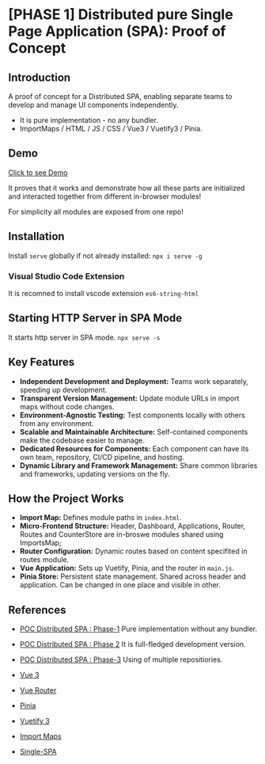 # [PHASE 1] Distributed pure Single Page Application (SPA): Proof of Concept

## Introduction

A proof of concept for a Distributed SPA, enabling separate teams to develop and manage UI components independently.
- It is pure implementation - no any bundler.
- ImportMaps / HTML / JS / CSS / Vue3 / Vuetify3 / Pinia.

## Demo

[Click to see Demo](https://xaxay.github.io/poc-mfe-pure/)

It proves that it works and demonstrate how all these parts are initialized
and interacted together from different in-browser modules!

For simplicity all modules are exposed from one repo!

## Installation

Install `serve` globally if not already installed: `npx i serve -g`

### Visual Studio Code Extension

It is recomned to install vscode extension `es6-string-html`

## Starting HTTP Server in SPA Mode

It starts http server in SPA mode.
`npx serve -s`

## Key Features

- **Independent Development and Deployment:** Teams work separately, speeding up development.
- **Transparent Version Management:** Update module URLs in import maps without code changes.
- **Environment-Agnostic Testing:** Test components locally with others from any environment.
- **Scalable and Maintainable Architecture:** Self-contained components make the codebase easier to manage.
- **Dedicated Resources for Components:** Each component can have its own team, repository, CI/CD pipeline, and hosting.
- **Dynamic Library and Framework Management:** Share common libraries and frameworks, updating versions on the fly.

## How the Project Works

- **Import Map:** Defines module paths in `index.html`.
- **Micro-Frontend Structure:** Header, Dashboard, Applications, Router, Routes and CounterStore are in-broswe modules shared using ImportsMap;
- **Router Configuration:** Dynamic routes based on content specifited in routes module.
- **Vue Application:** Sets up Vuetify, Pinia, and the router in `main.js`.
- **Pinia Store:** Persistent state management. Shared across header and application. Can be changed in one place and visible in other.

## References
- [POC Distributed SPA : Phase-1](https://github.com/xaxay/poc-mfe-pure) Pure implementation without any bundler.
- [POC Distributed SPA : Phase 2](https://github.com/xaxay/poc-mfe-vite/) It is full-fledged development version.
- [POC Distributed SPA : Phase-3](https://github.com/xaxay/poc-mfe-vite-root) Using of multiple repositiories.

- [Vue 3](https://vuejs.org/)
- [Vue Router](https://router.vuejs.org/)
- [Pinia](https://pinia.vuejs.org/)
- [Vuetify 3](https://next.vuetifyjs.com/en/)
- [Import Maps](https://github.com/WICG/import-maps)
- [Single-SPA](https://single-spa.js.org/)






